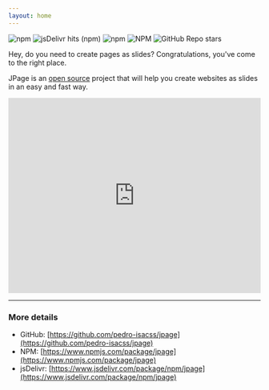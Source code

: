 ```yaml
---
layout: home
---
```


![npm](https://img.shields.io/npm/v/jpage?color=1c2c4d&style=flat-square&label=version) ![jsDelivr hits (npm)](https://img.shields.io/jsdelivr/npm/hy/jpage?color=1c2c4d&style=flat-square) ![npm](https://img.shields.io/npm/dt/jpage?color=1c2c4d&label=npm&style=flat-square) ![NPM](https://img.shields.io/npm/l/jpage?color=1c2c4d&style=flat-square) ![GitHub Repo stars](https://img.shields.io/github/stars/pedro-isacss/jpage?color=%231c2c4d&style=flat-square)

Hey, do you need to create pages as slides? Congratulations, you've come to the right place. 

JPage is an [open source](https://github.com/pedro-isacss/jpage) project that will help you create websites as slides in an easy and fast way.

<iframe height="390" style="width: 100%;" scrolling="no" title="JPage" src="https://codepen.io/ss-pedroisac/embed/wvPGqPV?default-tab=html%2Cresult&editable=true&theme-id=dark" frameborder="no" loading="lazy" allowtransparency="true" allowfullscreen="true">
  See the Pen <a href="https://codepen.io/ss-pedroisac/pen/wvPGqPV">
  JPage</a> by Pedro Isac (<a href="https://codepen.io/ss-pedroisac">@ss-pedroisac</a>)
  on <a href="https://codepen.io">CodePen</a>.
</iframe>

* * *

### More details

<!-- - Contact: [contact@psoft.me](mailto:contact@psoft.me) -->
- GitHub: [https://github.com/pedro-isacss/jpage](https://github.com/pedro-isacss/jpage)
- NPM: [https://www.npmjs.com/package/jpage](https://www.npmjs.com/package/jpage)
- jsDelivr: [https://www.jsdelivr.com/package/npm/jpage](https://www.jsdelivr.com/package/npm/jpage)